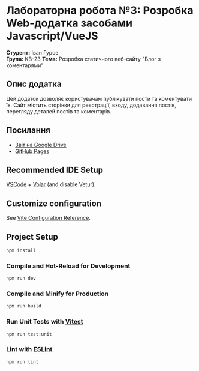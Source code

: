 # Лабораторна робота №3: Розробка Web-додатка засобами Javascript/VueJS

**Студент:** Іван Гуров  
**Група:** КВ-23 
**Тема:** Розробка статичного веб-сайту "Блог з коментарями"

## Опис додатка
Цей додаток дозволяє користувачам публікувати пости та коментувати їх. Сайт містить сторінки для реєстрації, входу, додавання постів, перегляду деталей постів та коментарів.

## Посилання
- [Звіт на Google Drive](https://docs.google.com/document/d/1BiiST4z-WgLllmZ_no5pCzcDtALaX0sV6eCxvSX1r2w/edit?usp=sharing)
- [GitHub Pages](https://github.com/runfry/web_Hurov)

## Recommended IDE Setup

[VSCode](https://code.visualstudio.com/) + [Volar](https://marketplace.visualstudio.com/items?itemName=Vue.volar) (and disable Vetur).

## Customize configuration

See [Vite Configuration Reference](https://vite.dev/config/).

## Project Setup

```sh
npm install
```

### Compile and Hot-Reload for Development

```sh
npm run dev
```

### Compile and Minify for Production

```sh
npm run build
```

### Run Unit Tests with [Vitest](https://vitest.dev/)

```sh
npm run test:unit
```

### Lint with [ESLint](https://eslint.org/)

```sh
npm run lint
```
